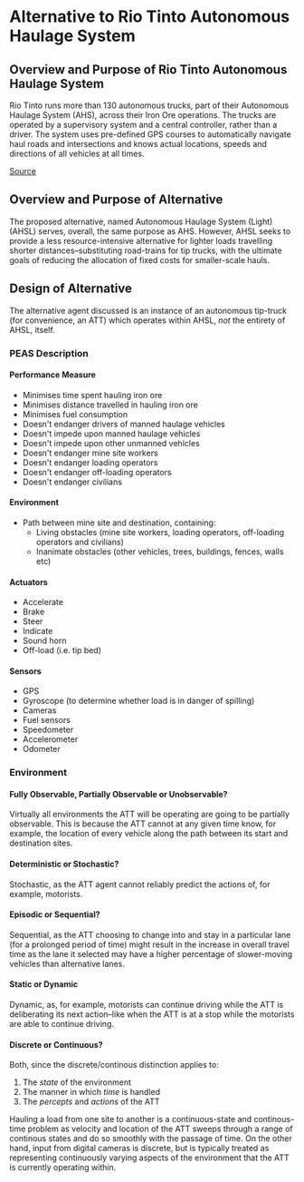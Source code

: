 # Alternative to Rio Tinto Autonomous Haulage System

## Overview and Purpose of Rio Tinto Autonomous Haulage System
Rio Tinto runs more than 130 autonomous trucks, part of their Autonomous Haulage System (AHS), across their Iron Ore operations. The trucks are operated by a supervisory system and a central controller, rather than a driver. The system uses pre-defined GPS courses to automatically navigate haul roads and intersections and knows actual locations, speeds and directions of all vehicles at all times.

[Source](https://www.riotinto.com/en/about/innovation/automation)

## Overview and Purpose of Alternative
The proposed alternative, named Autonomous Haulage System (Light) (AHSL) serves, overall, the same purpose as AHS. However, AHSL seeks to provide a less resource-intensive alternative for lighter loads travelling shorter distances–substituting road-trains for tip trucks, with the ultimate goals of reducing the allocation of fixed costs for smaller-scale hauls.

## Design of Alternative
The alternative agent discussed is an instance of an autonomous tip-truck (for convenience, an ATT) which operates within AHSL, *not* the entirety of AHSL, itself.

### PEAS Description
#### Performance Measure
- Minimises time spent hauling iron ore
- Minimises distance travelled in hauling iron ore
- Minimises fuel consumption
- Doesn't endanger drivers of manned haulage vehicles
- Doesn't impede upon manned haulage vehicles
- Doesn't impede upon other unmanned vehicles
- Doesn't endanger mine site workers
- Doesn't endanger loading operators
- Doesn't endanger off-loading operators
- Doesn't endanger civilians

#### Environment
- Path between mine site and destination, containing:
    - Living obstacles (mine site workers, loading operators, off-loading operators and civilians)
    - Inanimate obstacles (other vehicles, trees, buildings, fences, walls etc)

#### Actuators
- Accelerate
- Brake
- Steer
- Indicate
- Sound horn
- Off-load (i.e. tip bed)

#### Sensors
- GPS
- Gyroscope (to determine whether load is in danger of spilling)
- Cameras
- Fuel sensors
- Speedometer
- Accelerometer
- Odometer

### Environment
#### Fully Observable, Partially Observable or Unobservable?
Virtually all environments the ATT will be operating are going to be partially observable. This is because the ATT cannot at any given time know, for example, the location of every vehicle along the path between its start and destination sites.

#### Deterministic or Stochastic?
Stochastic, as the ATT agent cannot reliably predict the actions of, for example, motorists.

#### Episodic or Sequential?
Sequential, as the ATT choosing to change into and stay in a particular lane (for a prolonged period of time) might result in the increase in overall travel time as the lane it selected may have a higher percentage of slower-moving vehicles than alternative lanes.

#### Static or Dynamic
Dynamic, as, for example, motorists can continue driving while the ATT is deliberating its next action–like when the ATT is at a stop while the motorists are able to continue driving.

#### Discrete or Continuous?
Both, since the discrete/continous distinction applies to:
1. The *state* of the environment
2. The manner in which *time* is handled
3. The *percepts* and *actions* of the ATT

Hauling a load from one site to another is a continuous-state and continous-time problem as velocity and location of the ATT sweeps through a range of continous states and do so smoothly with the passage of time. On the other hand, input from digital cameras is discrete, but is typically treated as representing continuously varying aspects of the environment that the ATT is currently operating within.